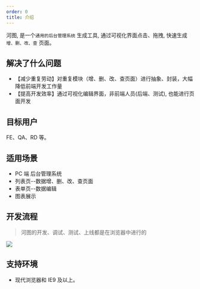```yaml
---
order: 0
title: 介绍
---
```


河图, 是一个`通用的后台管理系统` 生成工具, 通过可视化界面点击、拖拽, 快速生成 `增、删、改、查` 页面。

## 解决了什么问题
- 【减少重复劳动】对重复模块（增、删、改、查页面）进行抽象、封装，大幅降低前端开发工作量
- 【提高开发效率】通过可视化编辑界面，非前端人员(后端、测试), 也能进行页面开发

## 目标用户

FE、QA、RD 等。

## 适用场景

- PC 端 后台管理系统
- 列表页--数据增、删、改、查页面
- 表单页--数据编辑
- 图表展示

## 开发流程

> 河图的开发、调试、测试、上线都是在浏览器中进行的

![](https://file.ljcdn.com/hetu-cdn/hetu-doc-demo-%E7%8E%AF%E5%A2%83-1596165724648.png)


## 支持环境

- 现代浏览器和 IE9 及以上。
